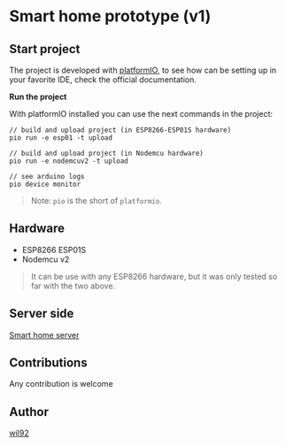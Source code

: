 # Smart home prototype (v1)

## Start project

The project is developed with [platformIO](platformio.com), to see how can be setting up in your favorite IDE, check the official documentation.

**Run the project**

With platformIO installed you can use the next commands in the project:

```
// build and upload project (in ESP8266-ESP01S hardware)
pio run -e esp01 -t upload

// build and upload project (in Nodemcu hardware)
pio run -e nodemcuv2 -t upload

// see arduino logs
pio device monitor
```

> Note: `pio` is the short of `platformio`.

## Hardware

- ESP8266 ESP01S
- Nodemcu v2

> It can be use with any ESP8266 hardware, but it was only tested so far with the two above.

 ## Server side

[Smart home server]()

## Contributions

Any contribution is welcome

## Author

[wil92]()
